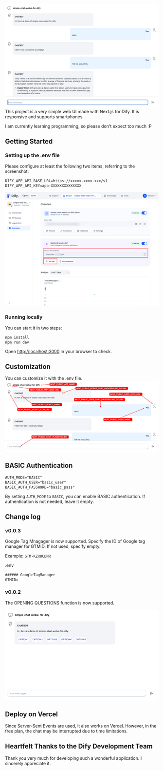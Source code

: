 ![simple-chat-webui-for-dify](public/readme/sample.png)
This project is a very simple web UI made with Next.js for Dify.
It is responsive and supports smartphones.

I am currently learning programming, so please don't expect too much :P

## Getting Started

### Setting up the .env file
Please configure at least the following two items, referring to the screenshot:

```
DIFY_APP_API_BASE_URL=https://xxxxx.xxxx.xxx/v1
DIFY_APP_API_KEY=app-XXXXXXXXXXXXXX
```
![api_screen_shot](public/readme/api.png)

### Running locally
You can start it in two steps:
```
npm install
npm run dev
```

Open [http://localhost:3000](http://localhost:3000) in your browser to check.

## Customization
You can customize it with the .env file.
![customize](public/readme/customize.png)

## BASIC Authentication
```
AUTH_MODE="BASIC"
BASIC_AUTH_USER="basic_user"
BASIC_AUTH_PASSWORD="basic_pass"
```
By setting `AUTH_MODE` to `BASIC`, you can enable BASIC authentication.
If authentication is not needed, leave it empty.

## Change log

### v0.0.3
Google Tag Mnagager is now supported.
Specify the ID of Google tag manager for GTMID.
If not used, specify empty.

Example: `GTM-KZR8CDNR`

.env
```
###### GoogleTagManager
GTMID=
```


### v0.0.2
The OPENING QUESTIONS function is now supported.

![customize](public/readme/OPENING_QUESTIONS.png)

## Deploy on Vercel
Since Server-Sent Events are used, it also works on Vercel.
However, in the free plan, the chat may be interrupted due to time limitations.

## Heartfelt Thanks to the Dify Development Team
Thank you very much for developing such a wonderful application.
I sincerely appreciate it.
